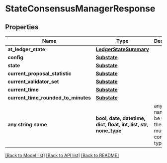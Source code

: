 # StateConsensusManagerResponse


## Properties
Name | Type | Description | Notes
------------ | ------------- | ------------- | -------------
**at_ledger_state** | [**LedgerStateSummary**](LedgerStateSummary.md) |  | 
**config** | [**Substate**](Substate.md) |  | 
**state** | [**Substate**](Substate.md) |  | 
**current_proposal_statistic** | [**Substate**](Substate.md) |  | 
**current_validator_set** | [**Substate**](Substate.md) |  | 
**current_time** | [**Substate**](Substate.md) |  | 
**current_time_rounded_to_minutes** | [**Substate**](Substate.md) |  | 
**any string name** | **bool, date, datetime, dict, float, int, list, str, none_type** | any string name can be used but the value must be the correct type | [optional]

[[Back to Model list]](../README.md#documentation-for-models) [[Back to API list]](../README.md#documentation-for-api-endpoints) [[Back to README]](../README.md)


